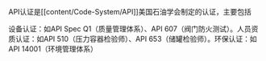API认证是[[content/Code-System/API]]美国石油学会制定的认证，主要包括

设备认证​​：如API Spec Q1（质量管理体系）、API 607（阀门防火测试）。
​​人员资质认证​​：如API 510（压力容器检验师）、API 653（储罐检验师）。
​​环保认证​​：如API 14001（环境管理体系）